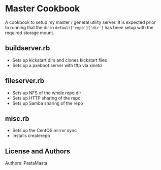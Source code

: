 Master Cookbook
======================

A cookbook to setup my master / general utility server.
It is expected prior to running that the dir in ```default['repo']['dir']``` has been setup with the required storage mount.

## buildserver.rb
* Sets up kickstart dirs and clones kickstart files
* Sets up a pxeboot server with tftp via xinetd

## fileserver.rb
* Sets up NFS of the whole repo dir
* Sets up HTTP sharing of the repo
* Sets up Samba sharing of the repo

## misc.rb
* Sets up the CentOS mirror sync
* Installs createrepo

License and Authors
-------------------
Authors: PastaMasta
